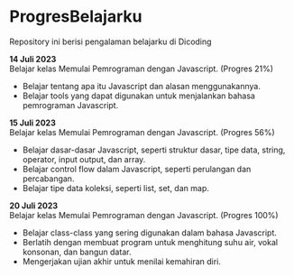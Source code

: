 # ProgresBelajarku
Repository ini berisi pengalaman belajarku di Dicoding

**14 Juli 2023**  
Belajar kelas Memulai Pemrograman dengan Javascript. (Progres 21%)
  * Belajar tentang apa itu Javascript dan alasan menggunakannya.
  * Belajar tools yang dapat digunakan untuk menjalankan bahasa pemrograman Javascript.

**15 Juli 2023**  
Belajar kelas Memulai Pemrograman dengan Javascript. (Progres 56%)
  * Belajar dasar-dasar Javascript, seperti struktur dasar, tipe data, string, operator, input output, dan array.
  * Belajar control flow dalam Javascript, seperti perulangan dan percabangan.
  * Belajar tipe data koleksi, seperti list, set, dan map.

**20 Juli 2023**  
Belajar kelas Memulai Pemrograman dengan Javascript. (Progres 100%)
  * Belajar class-class yang sering digunakan dalam bahasa Javascript. 
  * Berlatih dengan membuat program untuk menghitung suhu air, vokal konsonan, dan bangun datar. 
  * Mengerjakan ujian akhir untuk menilai kemahiran diri.
